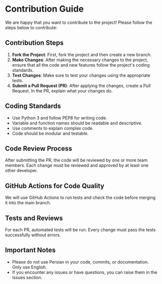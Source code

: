 # Contribution Guide

We are happy that you want to contribute to the project! Please follow the steps below to contribute:

## Contribution Steps

1. **Fork the Project**: First, fork the project and then create a new branch.
2. **Make Changes**: After making the necessary changes to the project, ensure that all the code and new features follow the project's coding standards.
3. **Test Changes**: Make sure to test your changes using the appropriate tests.
4. **Submit a Pull Request (PR)**: After applying the changes, create a Pull Request. In the PR, explain what your changes do.

## Coding Standards

- Use Python 3 and follow PEP8 for writing code.
- Variable and function names should be readable and descriptive.
- Use comments to explain complex code.
- Code should be modular and testable.

## Code Review Process

After submitting the PR, the code will be reviewed by one or more team members. Each change must be reviewed and approved by at least one other developer.

## GitHub Actions for Code Quality

We will use GitHub Actions to run tests and check the code before merging it into the main branch.

## Tests and Reviews

For each PR, automated tests will be run. Every change must pass the tests successfully without errors.

## Important Notes

- Please do not use Persian in your code, commits, or documentation. Only use English.
- If you encounter any issues or have questions, you can raise them in the Issues section.
